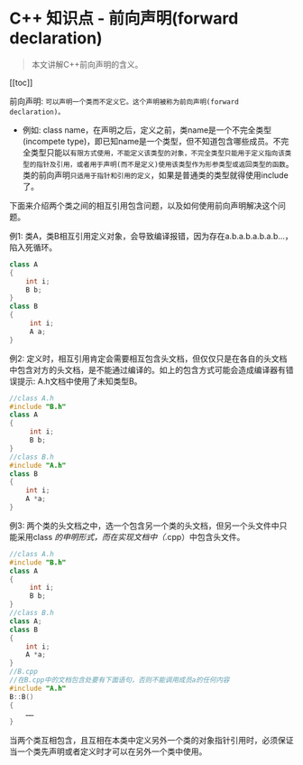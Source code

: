 # C++ 知识点 - 前向声明(forward declaration)

> 本文讲解C++前向声明的含义。

[[toc]]

前向声明: `可以声明一个类而不定义它。这个声明被称为前向声明(forward declaration)。`
* 例如: class name，在声明之后，定义之前，类name是一个不完全类型(incompete type)，即已知name是一个类型，但不知道包含哪些成员。不完全类型只能以`有限方式使用，不能定义该类型的对象，不完全类型只能用于定义指向该类型的指针及引用，或者用于声明(而不是定义)使用该类型作为形参类型或返回类型的函数`。类的前向声明`只适用于指针和引用的定义`，如果是普通类的类型就得使用include了。 

下面来介绍两个类之间的相互引用包含问题，以及如何使用前向声明解决这个问题。   

例1: 类A，类B相互引用定义对象，会导致编译报错，因为存在a.b.a.b.a.b.a.b...，陷入死循环。

```cpp
class A
{
    int i;
    B b;
}
class B
{
     int i;
     A a;
}
```

例2: 定义时，相互引用肯定会需要相互包含头文档，但仅仅只是在各自的头文档中包含对方的头文档，是不能通过编译的。如上的包含方式可能会造成编译器有错误提示: A.h文档中使用了未知类型B。

```cpp
//class A.h
#include "B.h"
class A
{
     int i;
     B b;
}
//class B.h
#include "A.h"
class B
{
    int i;
    A *a;
}
```

例3: 两个类的头文档之中，选一个包含另一个类的头文档，但另一个头文件中只能采用class *的申明形式，而在实现文档中（*.cpp）中包含头文件。

```cpp
//class A.h
#include "B.h"
class A
{
     int i;
     B b;
}
//class B.h
class A;
class B
{
    int i;
    A *a;
}
//B.cpp
//在B.cpp中的文档包含处要有下面语句，否则不能调用成员a的任何内容
#include "A.h"
B::B()
{
    ……
}
```

当两个类互相包含，且互相在本类中定义另外一个类的对象指针引用时，必须保证当一个类先声明或者定义时才可以在另外一个类中使用。